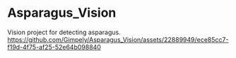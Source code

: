 # Asparagus_Vision
Vision project for detecting asparagus.
https://github.com/Gimpely/Asparagus_Vision/assets/22889949/ece85cc7-f19d-4f75-af25-52e64b098840


